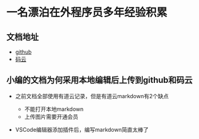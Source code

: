 # 一名漂泊在外程序员多年经验积累

## 文档地址

* [github](https://github.com/1206589598Colin/blog)
* [码云](https://gitee.com/ColinWWL/blog.git)

## 小编的文档为何采用本地编辑后上传到github和码云

* 之前文档全部使用有道云记录，但是有道云markdown有2个缺点
  * 不能打开本地markdown
  * 上传图片需要开通会员

* VSCode编辑器添加插件后，编写markdown简直太棒了
